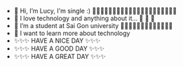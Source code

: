 - 👋 Hi, I’m Lucy, I'm single :)  👋👋👋👋👋👋👋👋👋👋👋👋👋👋👋👋👋👋👋👋👋
- 👀 I love technology and anything about it... 👀 👀 👀
- 🌱 I’m a student at Sai Gon university 🌱🌱🌱🌱🌱🌱🌱🌱🌱🌱🌱🌱🌱
- 💞️ I want to learn more about technology 
- ✨✨✨ HAVE A NICE DAY ✨✨✨
- ✨✨✨ HAVE A GOOD DAY ✨✨✨
- ✨✨✨ HAVE A GREAT DAY ✨✨✨

<!---
haingan911/haingan911 is a ✨ special ✨ repository because its `README.md` (this file) appears on your GitHub profile.
You can click the Preview link to take a look at your changes.
--->
